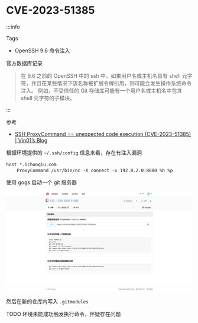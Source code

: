 # CVE-2023-51385

:::info

Tags

- OpenSSH 9.6 命令注入

官方数据库记录

> 在 9.6 之前的 OpenSSH 中的 ssh 中，如果用户名或主机名具有 shell 元字符，并且在某些情况下该名称被扩展令牌引用，则可能会发生操作系统命令注入。 例如，不受信任的 Git 存储库可能有一个用户名或主机名中包含 shell 元字符的子模块。

:::

参考

- [SSH ProxyCommand == unexpected code execution (CVE-2023-51385) | Vin01’s Blog](https://vin01.github.io/piptagole/ssh/security/openssh/libssh/remote-code-execution/2023/12/20/openssh-proxycommand-libssh-rce.html)

根据环境提供的 `~/.ssh/config` 信息来看，存在有注入漏洞

```plaintext
host *.ichunqiu.com
    ProxyCommand /usr/bin/nc -X connect -x 192.0.2.0:8080 %h %p
```

使用 gogs 启动一个 git 服务器

![img](img/image_20240753-125333.png)

然后在新的仓库内写入 `.gitmodules`

TODO 环境未能成功触发执行命令，怀疑存在问题
